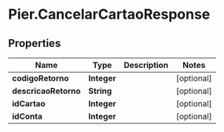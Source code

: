 # Pier.CancelarCartaoResponse

## Properties
Name | Type | Description | Notes
------------ | ------------- | ------------- | -------------
**codigoRetorno** | **Integer** |  | [optional] 
**descricaoRetorno** | **String** |  | [optional] 
**idCartao** | **Integer** |  | [optional] 
**idConta** | **Integer** |  | [optional] 


